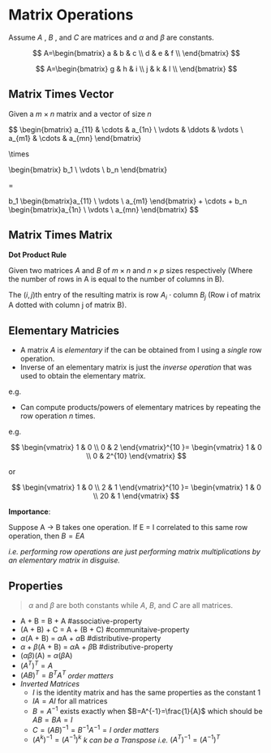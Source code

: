 # Matrix Operations

Assume *A* , *B* , and *C* are matrices and $\alpha$ and $\beta$ are constants.

$$
A=\begin{bmatrix}
a & b & c \\
d & e & f  \\
\end{bmatrix}
$$

$$
A=\begin{bmatrix}
g & h & i \\
j & k & l  \\
\end{bmatrix}
$$

## Matrix Times Vector

Given a $m\times n$ matrix and a vector of size $n$

$$ \begin{bmatrix}
a_{11} & \cdots &  a_{1n} \\ 
\vdots & \ddots & \vdots \\ 
a_{m1} & \cdots & a_{mn}
\end{bmatrix} 

\times 

\begin{bmatrix} b_1 \\ \vdots \\  b_n \end{bmatrix}

= 

b_1 \begin{bmatrix}a_{11} \\ \vdots \\ a_{m1} \end{bmatrix} + \cdots  + b_n \begin{bmatrix}a_{1n} \\ \vdots \\ a_{mn} \end{bmatrix}
$$

## Matrix Times Matrix

**Dot Product Rule**

Given two matrices $A$ and $B$ of $m\times n$  and $n \times p$ sizes respectively (Where the number of rows in A is equal to the number of columns in B).

The $(i, j)$th entry of the resulting matrix is row $A_i$ $\cdot$ column $B_j$ (Row i of matrix A dotted with column j of matrix B).

## Elementary Matricies

- A matrix $A$ is *elementary* if the can be obtained from I using a *single* row operation. 
- Inverse of an elementary matrix is just the *inverse operation* that was used to obtain the elementary matrix.

e.g. 


- Can compute products/powers of elementary matrices by repeating the row operation *n* times.

e.g. 

$$
\begin{vmatrix}
1 & 0 \\
0 & 2
\end{vmatrix}^{10 }= 
\begin{vmatrix}
1 & 0 \\
0 & 2^{10}
\end{vmatrix}
$$

or 

$$
\begin{vmatrix}
1 & 0 \\
2 & 1
\end{vmatrix}^{10 }= 
\begin{vmatrix}
1 & 0 \\
20 & 1
\end{vmatrix}
$$

**Importance**:


Suppose A -> B takes one operation. If E = I correlated to this same row operation, then $B=EA$

*i.e. performing row operations are just performing matrix multiplications by an elementary matrix in disguise.*

## Properties
> $\alpha$ and $\beta$ are both constants while $A$, $B$, and $C$ are all matrices.
- A + B = B + A
#associative-property
- (A + B) + C = A + (B + C) 
#communitaive-property
- $\alpha$(A + B) = $\alpha$A + $\alpha$B 
#distributive-property
- $\alpha + \beta$(A + B) = $\alpha$A + $\beta$B 
#distributive-property 
- ($\alpha\beta$)(A) = $\alpha$($\beta$A)
- $(A^T)^T=A$
- $(AB)^T=B^TA^T$ *order matters*
- *Inverted Matrices*
	- $I$ is the identity matrix and has the same properties as the constant 1
	- $IA=AI$ for all matrices
	- $B=A^{-1}$ exists exactly when $B=A^{-1}=\frac{1}{A}$ which should be $AB=BA=I$
	- $C=(AB)^{-1}=B^{-1}A^{-1}=I$ *order matters*
	- $(A^k)^{-1}=(A^{-1})^k$ *k can be a Transpose i.e.* $(A^T)^{-1}=(A^{-1})^T$